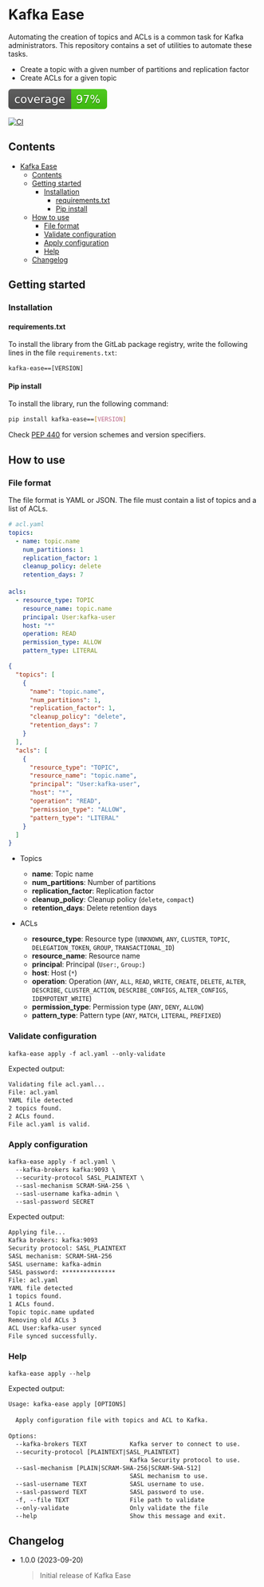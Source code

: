 # Kafka Ease

Automating the creation of topics and ACLs is a common task for Kafka administrators. This repository contains a set of utilities to automate these tasks.

- Create a topic with a given number of partitions and replication factor
- Create ACLs for a given topic

![coverage badge](./coverage.svg)

[![CI](https://github.com/rdomenzain/kafka-ease/actions/workflows/main.yml/badge.svg)](https://github.com/rdomenzain/kafka-ease/actions/workflows/main.yml)

## Contents

- [Kafka Ease](#kafka-ease)
  - [Contents](#contents)
  - [Getting started](#getting-started)
    - [Installation](#installation)
      - [requirements.txt](#requirementstxt)
      - [Pip install](#pip-install)
  - [How to use](#how-to-use)
    - [File format](#file-format)
    - [Validate configuration](#validate-configuration)
    - [Apply configuration](#apply-configuration)
    - [Help](#help)
  - [Changelog](#changelog)

## Getting started

### Installation

#### requirements.txt

To install the library from the GitLab package registry, write the following lines in the file `requirements.txt`:

```text
kafka-ease==[VERSION]
```

#### Pip install

To install the library, run the following command:

```bash
pip install kafka-ease==[VERSION]
```

Check [PEP 440](https://www.python.org/dev/peps/pep-0440/) for version schemes and version specifiers.

## How to use

### File format

The file format is YAML or JSON. The file must contain a list of topics and a list of ACLs.

```yaml
# acl.yaml
topics:
  - name: topic.name
    num_partitions: 1
    replication_factor: 1
    cleanup_policy: delete
    retention_days: 7

acls:
  - resource_type: TOPIC
    resource_name: topic.name
    principal: User:kafka-user
    host: "*"
    operation: READ
    permission_type: ALLOW
    pattern_type: LITERAL
```

```json
{
  "topics": [
    {
      "name": "topic.name",
      "num_partitions": 1,
      "replication_factor": 1,
      "cleanup_policy": "delete",
      "retention_days": 7
    }
  ],
  "acls": [
    {
      "resource_type": "TOPIC",
      "resource_name": "topic.name",
      "principal": "User:kafka-user",
      "host": "*",
      "operation": "READ",
      "permission_type": "ALLOW",
      "pattern_type": "LITERAL"
    }
  ]
}
```

- Topics
  - **name**: Topic name
  - **num_partitions**: Number of partitions
  - **replication_factor**: Replication factor
  - **cleanup_policy**: Cleanup policy (`delete`, `compact`)
  - **retention_days**: Delete retention days

- ACLs
  - **resource_type**: Resource type (`UNKNOWN`, `ANY`, `CLUSTER`, `TOPIC`, `DELEGATION_TOKEN`, `GROUP`, `TRANSACTIONAL_ID`)
  - **resource_name**: Resource name
  - **principal**: Principal (`User:`, `Group:`)
  - **host**: Host (`*`)
  - **operation**: Operation (`ANY`, `ALL`, `READ`, `WRITE`, `CREATE`, `DELETE`, `ALTER`, `DESCRIBE`, `CLUSTER_ACTION`, `DESCRIBE_CONFIGS`, `ALTER_CONFIGS`, `IDEMPOTENT_WRITE`)
  - **permission_type**: Permission type (`ANY`, `DENY`, `ALLOW`)
  - **pattern_type**: Pattern type (`ANY`, `MATCH`, `LITERAL`, `PREFIXED`)

### Validate configuration

```shell
kafka-ease apply -f acl.yaml --only-validate
```

Expected output:

```text
Validating file acl.yaml...
File: acl.yaml
YAML file detected
2 topics found.
2 ACLs found.
File acl.yaml is valid.
```

### Apply configuration

```shell
kafka-ease apply -f acl.yaml \
  --kafka-brokers kafka:9093 \
  --security-protocol SASL_PLAINTEXT \ 
  --sasl-mechanism SCRAM-SHA-256 \
  --sasl-username kafka-admin \
  --sasl-password SECRET
```

Expected output:

```text
Applying file...
Kafka brokers: kafka:9093
Security protocol: SASL_PLAINTEXT
SASL mechanism: SCRAM-SHA-256
SASL username: kafka-admin
SASL password: ***************
File: acl.yaml
YAML file detected
1 topics found.
1 ACLs found.
Topic topic.name updated
Removing old ACLs 3
ACL User:kafka-user synced
File synced successfully.
```

### Help

```shell
kafka-ease apply --help
```

Expected output:

```text
Usage: kafka-ease apply [OPTIONS]

  Apply configuration file with topics and ACL to Kafka.

Options:
  --kafka-brokers TEXT            Kafka server to connect to use.
  --security-protocol [PLAINTEXT|SASL_PLAINTEXT]
                                  Kafka Security protocol to use.
  --sasl-mechanism [PLAIN|SCRAM-SHA-256|SCRAM-SHA-512]
                                  SASL mechanism to use.
  --sasl-username TEXT            SASL username to use.
  --sasl-password TEXT            SASL password to use.
  -f, --file TEXT                 File path to validate
  --only-validate                 Only validate the file
  --help                          Show this message and exit.
```

## Changelog

- 1.0.0 (2023-09-20)
  > Initial release of Kafka Ease
